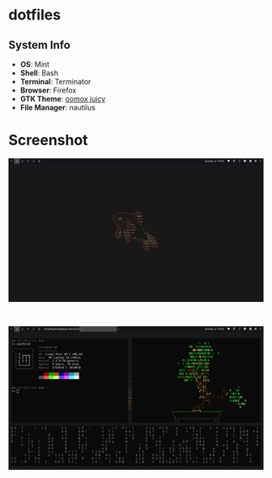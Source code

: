 # dotfiles
## System Info
+ **OS**: Mint
+ **Shell**: Bash
+ **Terminal**: Terminator
+ **Browser**: Firefox
+ **GTK Theme**: [oomox juicy](https://github.com/caffeine01/arch-monochrome)
+ **File Manager**: nautilus

<h1> Screenshot </h1>

<p align="center">
        <img src="/screenshot/Screenshot_2021-04-04_19-30-39.png" />
</p>

<br>

<p align="center">
        <img src="/screenshot/Screenshot_2021-04-04_19-30-20.png" />
</p>

